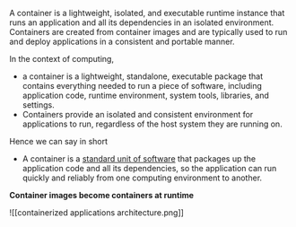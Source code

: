 
A container is a lightweight, isolated, and executable runtime instance that runs an application and all its dependencies in an isolated environment. Containers are created from container images and are typically used to run and deploy applications in a consistent and portable manner.

In the context of computing,
- a container is a lightweight, standalone, executable package that contains everything needed to run a piece of software, including application code, runtime environment, system tools, libraries, and settings. 
- Containers provide an isolated and consistent environment for applications to run, regardless of the host system they are running on.

	
Hence we can say in short
- A container is a <u>standard unit of software</u> that packages up the application code and all its dependencies, so the application can run quickly and reliably from one computing environment to another.


**Container images become containers at runtime**



![[containerized applications architecture.png]]